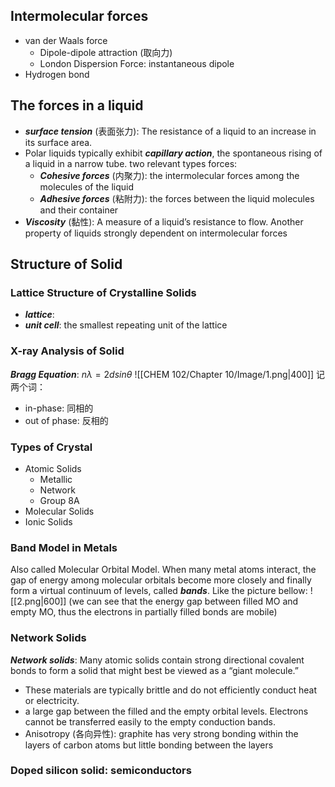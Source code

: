 ## Intermolecular forces
-  van der Waals force
    - Dipole-dipole attraction (取向力)
    - London Dispersion Force: instantaneous dipole
- Hydrogen bond

## The forces in a liquid
- ***surface tension*** (表面张力): The resistance of a liquid to an increase in its surface area.
- Polar liquids typically exhibit ***capillary action***, the spontaneous rising of a liquid in a narrow tube.
    two relevant types forces:
    - ***Cohesive forces*** (内聚力): the intermolecular forces among the molecules of the liquid
    - ***Adhesive forces*** (粘附力): the forces between the liquid molecules and their container
- ***Viscosity*** (黏性): A measure of a liquid’s resistance to flow. Another property of liquids strongly dependent on intermolecular forces

## Structure of Solid
### Lattice Structure of Crystalline Solids
- ***lattice***: 
- ***unit cell***: the smallest repeating unit of the lattice
### X-ray Analysis of Solid
***Bragg Equation***: $n\lambda = 2dsin\theta$
![[CHEM 102/Chapter 10/Image/1.png|400]]
记两个词：
- in-phase: 同相的
- out of phase: 反相的
### Types of Crystal
- Atomic Solids
    - Metallic
    - Network
    - Group 8A
- Molecular Solids
- Ionic Solids
### Band Model in Metals
Also called Molecular Orbital Model. When many metal atoms interact, the gap of energy among molecular orbitals become more closely and finally form a virtual continuum of levels, called ***bands***. Like the picture bellow:
![[2.png|600]]
(we can see that the energy gap between filled MO and empty MO, thus the electrons in partially filled bonds are mobile)
### Network Solids
***Network solids***: Many atomic solids contain strong directional covalent bonds to form a solid that might best be viewed as a “giant molecule.”
- These materials are typically brittle and do not efficiently conduct heat or electricity.
- a large gap between the filled and the empty orbital levels. Electrons cannot be transferred easily to the empty conduction bands.
- Anisotropy (各向异性): graphite has very strong bonding within the layers of carbon atoms but little bonding between the layers
### Doped silicon solid: semiconductors